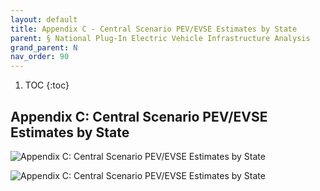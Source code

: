 ```yaml
---
layout: default
title: Appendix C - Central Scenario PEV/EVSE Estimates by State 
parent: § National Plug-In Electric Vehicle Infrastructure Analysis 
grand_parent: N 
nav_order: 90 
---
```

<style>
.dont-break-out {
  /* These are technically the same, but use both */
  overflow-wrap: break-word;
  word-wrap: break-word;

  -ms-word-break: break-all;
  /* This is the dangerous one in WebKit, as it breaks things wherever */
  word-break: break-all;
  /* Instead use this non-standard one: */
  word-break: break-word;
}
</style>

<div class="dont-break-out" markdown="1">

1. TOC
{:toc}

## Appendix C: Central Scenario PEV/EVSE Estimates by State 

![Appendix C: Central Scenario PEV/EVSE Estimates by State](https://statics.bsafes.com/images/papers/national-plug-in-electric-vehicles-infrastructure-analysis-table-c-1.png)

![Appendix C: Central Scenario PEV/EVSE Estimates by State](https://statics.bsafes.com/images/papers/national-plug-in-electric-vehicles-infrastructure-analysis-table-c-2.png)
</div>
